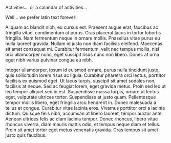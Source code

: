 Activities... or a calandar of activities...

Well... we prefer latin text forever!

Aliquam ac blandit nibh, eu cursus est. Praesent augue erat, faucibus ac fringilla vitae, condimentum at purus. Cras placerat lacus in tortor lobortis fringilla. Nam fermentum neque in ornare mollis. Phasellus vitae purus eu nulla laoreet gravida. Nullam id justo non diam facilisis eleifend. Maecenas sit amet consequat mi. Curabitur fermentum, velit nec tempus mollis, nisl orci ullamcorper nunc, eget suscipit risus nunc non libero. Donec at urna eget nibh varius pulvinar congue eu nibh.

Integer ullamcorper, ipsum id euismod ornare, purus nulla tincidunt justo, quis sollicitudin lorem risus ac ligula. Curabitur pharetra orci lectus, porttitor facilisis ex euismod eget. Ut lacus turpis, suscipit sit amet sodales non, facilisis at neque. Sed ac feugiat lorem, eget gravida metus. Proin sed leo ut leo tempor aliquet sed in est. Suspendisse massa turpis, ornare ut lectus eget, vulputate ultrices tortor. Suspendisse at justo quam. Pellentesque tempor mollis libero, eget fringilla arcu hendrerit in. Donec malesuada a tellus et congue. Curabitur vitae lacinia eros. Vivamus porttitor orci a lacinia dictum. Quisque felis nibh, accumsan at libero laoreet, tempor auctor ante. Aenean ultrices felis ac diam lacinia tempor. Donec rhoncus, libero vitae rhoncus viverra, diam mauris mattis odio, et tempus neque diam et tellus. Proin sit amet tortor eget metus venenatis gravida. Cras tempus sit amet justo quis faucibus.
